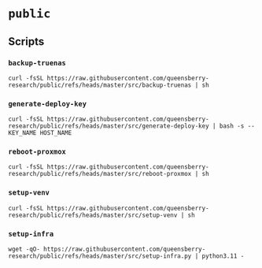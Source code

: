 # `public`

## Scripts

### `backup-truenas`

```console
curl -fsSL https://raw.githubusercontent.com/queensberry-research/public/refs/heads/master/src/backup-truenas | sh
```

### `generate-deploy-key`

```console
curl -fsSL https://raw.githubusercontent.com/queensberry-research/public/refs/heads/master/src/generate-deploy-key | bash -s -- KEY_NAME HOST_NAME
```

### `reboot-proxmox`

```console
curl -fsSL https://raw.githubusercontent.com/queensberry-research/public/refs/heads/master/src/reboot-proxmox | sh
```

### `setup-venv`

```console
curl -fsSL https://raw.githubusercontent.com/queensberry-research/public/refs/heads/master/src/setup-venv | sh
```

### `setup-infra`

```console
wget -qO- https://raw.githubusercontent.com/queensberry-research/public/refs/heads/master/src/setup-infra.py | python3.11 -
```
